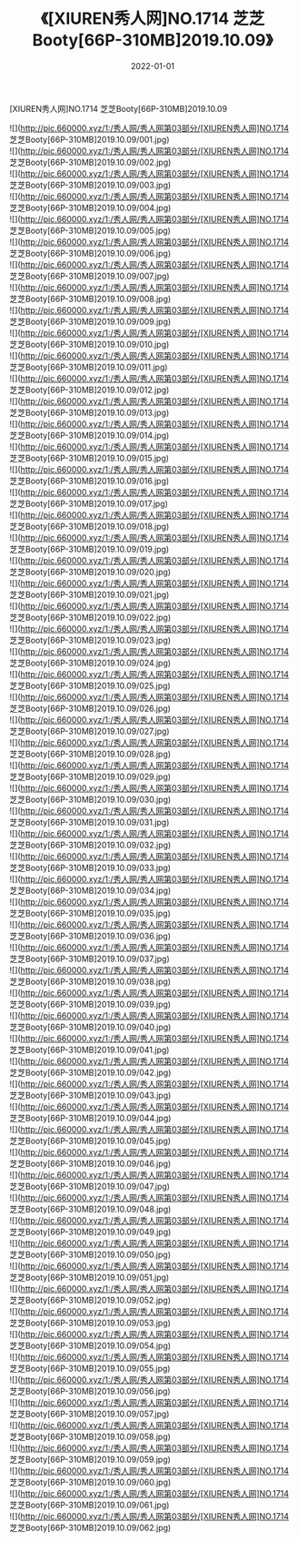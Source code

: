 ﻿---
layout: post
title:  《[XIUREN秀人网]NO.1714 芝芝Booty[66P-310MB]2019.10.09》
date:   2022-01-01
img: http://pic.660000.xyz/1:/秀人网/秀人网第03部分/[XIUREN秀人网]NO.1714 芝芝Booty[66P-310MB]2019.10.09/000.jpg
categories: [美女, 清纯, 唯美]
---

[XIUREN秀人网]NO.1714 芝芝Booty[66P-310MB]2019.10.09

 ![](http://pic.660000.xyz/1:/秀人网/秀人网第03部分/[XIUREN秀人网]NO.1714 芝芝Booty[66P-310MB]2019.10.09/001.jpg) <br>![](http://pic.660000.xyz/1:/秀人网/秀人网第03部分/[XIUREN秀人网]NO.1714 芝芝Booty[66P-310MB]2019.10.09/002.jpg) <br>![](http://pic.660000.xyz/1:/秀人网/秀人网第03部分/[XIUREN秀人网]NO.1714 芝芝Booty[66P-310MB]2019.10.09/003.jpg) <br>![](http://pic.660000.xyz/1:/秀人网/秀人网第03部分/[XIUREN秀人网]NO.1714 芝芝Booty[66P-310MB]2019.10.09/004.jpg) <br>![](http://pic.660000.xyz/1:/秀人网/秀人网第03部分/[XIUREN秀人网]NO.1714 芝芝Booty[66P-310MB]2019.10.09/005.jpg) <br>![](http://pic.660000.xyz/1:/秀人网/秀人网第03部分/[XIUREN秀人网]NO.1714 芝芝Booty[66P-310MB]2019.10.09/006.jpg) <br>![](http://pic.660000.xyz/1:/秀人网/秀人网第03部分/[XIUREN秀人网]NO.1714 芝芝Booty[66P-310MB]2019.10.09/007.jpg) <br>![](http://pic.660000.xyz/1:/秀人网/秀人网第03部分/[XIUREN秀人网]NO.1714 芝芝Booty[66P-310MB]2019.10.09/008.jpg) <br>![](http://pic.660000.xyz/1:/秀人网/秀人网第03部分/[XIUREN秀人网]NO.1714 芝芝Booty[66P-310MB]2019.10.09/009.jpg) <br>![](http://pic.660000.xyz/1:/秀人网/秀人网第03部分/[XIUREN秀人网]NO.1714 芝芝Booty[66P-310MB]2019.10.09/010.jpg) <br>![](http://pic.660000.xyz/1:/秀人网/秀人网第03部分/[XIUREN秀人网]NO.1714 芝芝Booty[66P-310MB]2019.10.09/011.jpg) <br>![](http://pic.660000.xyz/1:/秀人网/秀人网第03部分/[XIUREN秀人网]NO.1714 芝芝Booty[66P-310MB]2019.10.09/012.jpg) <br>![](http://pic.660000.xyz/1:/秀人网/秀人网第03部分/[XIUREN秀人网]NO.1714 芝芝Booty[66P-310MB]2019.10.09/013.jpg) <br>![](http://pic.660000.xyz/1:/秀人网/秀人网第03部分/[XIUREN秀人网]NO.1714 芝芝Booty[66P-310MB]2019.10.09/014.jpg) <br>![](http://pic.660000.xyz/1:/秀人网/秀人网第03部分/[XIUREN秀人网]NO.1714 芝芝Booty[66P-310MB]2019.10.09/015.jpg) <br>![](http://pic.660000.xyz/1:/秀人网/秀人网第03部分/[XIUREN秀人网]NO.1714 芝芝Booty[66P-310MB]2019.10.09/016.jpg) <br>![](http://pic.660000.xyz/1:/秀人网/秀人网第03部分/[XIUREN秀人网]NO.1714 芝芝Booty[66P-310MB]2019.10.09/017.jpg) <br>![](http://pic.660000.xyz/1:/秀人网/秀人网第03部分/[XIUREN秀人网]NO.1714 芝芝Booty[66P-310MB]2019.10.09/018.jpg) <br>![](http://pic.660000.xyz/1:/秀人网/秀人网第03部分/[XIUREN秀人网]NO.1714 芝芝Booty[66P-310MB]2019.10.09/019.jpg) <br>![](http://pic.660000.xyz/1:/秀人网/秀人网第03部分/[XIUREN秀人网]NO.1714 芝芝Booty[66P-310MB]2019.10.09/020.jpg) <br>![](http://pic.660000.xyz/1:/秀人网/秀人网第03部分/[XIUREN秀人网]NO.1714 芝芝Booty[66P-310MB]2019.10.09/021.jpg) <br>![](http://pic.660000.xyz/1:/秀人网/秀人网第03部分/[XIUREN秀人网]NO.1714 芝芝Booty[66P-310MB]2019.10.09/022.jpg) <br>![](http://pic.660000.xyz/1:/秀人网/秀人网第03部分/[XIUREN秀人网]NO.1714 芝芝Booty[66P-310MB]2019.10.09/023.jpg) <br>![](http://pic.660000.xyz/1:/秀人网/秀人网第03部分/[XIUREN秀人网]NO.1714 芝芝Booty[66P-310MB]2019.10.09/024.jpg) <br>![](http://pic.660000.xyz/1:/秀人网/秀人网第03部分/[XIUREN秀人网]NO.1714 芝芝Booty[66P-310MB]2019.10.09/025.jpg) <br>![](http://pic.660000.xyz/1:/秀人网/秀人网第03部分/[XIUREN秀人网]NO.1714 芝芝Booty[66P-310MB]2019.10.09/026.jpg) <br>![](http://pic.660000.xyz/1:/秀人网/秀人网第03部分/[XIUREN秀人网]NO.1714 芝芝Booty[66P-310MB]2019.10.09/027.jpg) <br>![](http://pic.660000.xyz/1:/秀人网/秀人网第03部分/[XIUREN秀人网]NO.1714 芝芝Booty[66P-310MB]2019.10.09/028.jpg) <br>![](http://pic.660000.xyz/1:/秀人网/秀人网第03部分/[XIUREN秀人网]NO.1714 芝芝Booty[66P-310MB]2019.10.09/029.jpg) <br>![](http://pic.660000.xyz/1:/秀人网/秀人网第03部分/[XIUREN秀人网]NO.1714 芝芝Booty[66P-310MB]2019.10.09/030.jpg) <br>![](http://pic.660000.xyz/1:/秀人网/秀人网第03部分/[XIUREN秀人网]NO.1714 芝芝Booty[66P-310MB]2019.10.09/031.jpg) <br>![](http://pic.660000.xyz/1:/秀人网/秀人网第03部分/[XIUREN秀人网]NO.1714 芝芝Booty[66P-310MB]2019.10.09/032.jpg) <br>![](http://pic.660000.xyz/1:/秀人网/秀人网第03部分/[XIUREN秀人网]NO.1714 芝芝Booty[66P-310MB]2019.10.09/033.jpg) <br>![](http://pic.660000.xyz/1:/秀人网/秀人网第03部分/[XIUREN秀人网]NO.1714 芝芝Booty[66P-310MB]2019.10.09/034.jpg) <br>![](http://pic.660000.xyz/1:/秀人网/秀人网第03部分/[XIUREN秀人网]NO.1714 芝芝Booty[66P-310MB]2019.10.09/035.jpg) <br>![](http://pic.660000.xyz/1:/秀人网/秀人网第03部分/[XIUREN秀人网]NO.1714 芝芝Booty[66P-310MB]2019.10.09/036.jpg) <br>![](http://pic.660000.xyz/1:/秀人网/秀人网第03部分/[XIUREN秀人网]NO.1714 芝芝Booty[66P-310MB]2019.10.09/037.jpg) <br>![](http://pic.660000.xyz/1:/秀人网/秀人网第03部分/[XIUREN秀人网]NO.1714 芝芝Booty[66P-310MB]2019.10.09/038.jpg) <br>![](http://pic.660000.xyz/1:/秀人网/秀人网第03部分/[XIUREN秀人网]NO.1714 芝芝Booty[66P-310MB]2019.10.09/039.jpg) <br>![](http://pic.660000.xyz/1:/秀人网/秀人网第03部分/[XIUREN秀人网]NO.1714 芝芝Booty[66P-310MB]2019.10.09/040.jpg) <br>![](http://pic.660000.xyz/1:/秀人网/秀人网第03部分/[XIUREN秀人网]NO.1714 芝芝Booty[66P-310MB]2019.10.09/041.jpg) <br>![](http://pic.660000.xyz/1:/秀人网/秀人网第03部分/[XIUREN秀人网]NO.1714 芝芝Booty[66P-310MB]2019.10.09/042.jpg) <br>![](http://pic.660000.xyz/1:/秀人网/秀人网第03部分/[XIUREN秀人网]NO.1714 芝芝Booty[66P-310MB]2019.10.09/043.jpg) <br>![](http://pic.660000.xyz/1:/秀人网/秀人网第03部分/[XIUREN秀人网]NO.1714 芝芝Booty[66P-310MB]2019.10.09/044.jpg) <br>![](http://pic.660000.xyz/1:/秀人网/秀人网第03部分/[XIUREN秀人网]NO.1714 芝芝Booty[66P-310MB]2019.10.09/045.jpg) <br>![](http://pic.660000.xyz/1:/秀人网/秀人网第03部分/[XIUREN秀人网]NO.1714 芝芝Booty[66P-310MB]2019.10.09/046.jpg) <br>![](http://pic.660000.xyz/1:/秀人网/秀人网第03部分/[XIUREN秀人网]NO.1714 芝芝Booty[66P-310MB]2019.10.09/047.jpg) <br>![](http://pic.660000.xyz/1:/秀人网/秀人网第03部分/[XIUREN秀人网]NO.1714 芝芝Booty[66P-310MB]2019.10.09/048.jpg) <br>![](http://pic.660000.xyz/1:/秀人网/秀人网第03部分/[XIUREN秀人网]NO.1714 芝芝Booty[66P-310MB]2019.10.09/049.jpg) <br>![](http://pic.660000.xyz/1:/秀人网/秀人网第03部分/[XIUREN秀人网]NO.1714 芝芝Booty[66P-310MB]2019.10.09/050.jpg) <br>![](http://pic.660000.xyz/1:/秀人网/秀人网第03部分/[XIUREN秀人网]NO.1714 芝芝Booty[66P-310MB]2019.10.09/051.jpg) <br>![](http://pic.660000.xyz/1:/秀人网/秀人网第03部分/[XIUREN秀人网]NO.1714 芝芝Booty[66P-310MB]2019.10.09/052.jpg) <br>![](http://pic.660000.xyz/1:/秀人网/秀人网第03部分/[XIUREN秀人网]NO.1714 芝芝Booty[66P-310MB]2019.10.09/053.jpg) <br>![](http://pic.660000.xyz/1:/秀人网/秀人网第03部分/[XIUREN秀人网]NO.1714 芝芝Booty[66P-310MB]2019.10.09/054.jpg) <br>![](http://pic.660000.xyz/1:/秀人网/秀人网第03部分/[XIUREN秀人网]NO.1714 芝芝Booty[66P-310MB]2019.10.09/055.jpg) <br>![](http://pic.660000.xyz/1:/秀人网/秀人网第03部分/[XIUREN秀人网]NO.1714 芝芝Booty[66P-310MB]2019.10.09/056.jpg) <br>![](http://pic.660000.xyz/1:/秀人网/秀人网第03部分/[XIUREN秀人网]NO.1714 芝芝Booty[66P-310MB]2019.10.09/057.jpg) <br>![](http://pic.660000.xyz/1:/秀人网/秀人网第03部分/[XIUREN秀人网]NO.1714 芝芝Booty[66P-310MB]2019.10.09/058.jpg) <br>![](http://pic.660000.xyz/1:/秀人网/秀人网第03部分/[XIUREN秀人网]NO.1714 芝芝Booty[66P-310MB]2019.10.09/059.jpg) <br>![](http://pic.660000.xyz/1:/秀人网/秀人网第03部分/[XIUREN秀人网]NO.1714 芝芝Booty[66P-310MB]2019.10.09/060.jpg) <br>![](http://pic.660000.xyz/1:/秀人网/秀人网第03部分/[XIUREN秀人网]NO.1714 芝芝Booty[66P-310MB]2019.10.09/061.jpg) <br>![](http://pic.660000.xyz/1:/秀人网/秀人网第03部分/[XIUREN秀人网]NO.1714 芝芝Booty[66P-310MB]2019.10.09/062.jpg) <br>